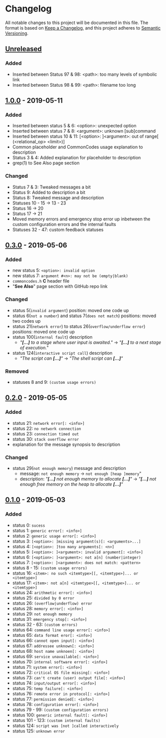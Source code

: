 <!-- markdownlint-disable MD024 MD007 MD033 -->

# Changelog #

All notable changes to this project will be documented in this file.
The format is based on [Keep a Changelog](https://keepachangelog.com/en/1.0.0/),
and this project adheres to [Semantic Versioning](https://semver.org/spec/v2.0.0.html).

## [Unreleased] ##

[Unreleased]: https://github.com/SpEZiiL/commoncodes/compare/v1.0.0...develop

### Added ###

* Inserted between Status 97 & 98: &lt;path&gt;: too many levels of symbolic link
* Inserted between Status 98 & 99: &lt;path&gt;: filename too long

## [1.0.0] - 2019-05-11 ##

[1.0.0]: https://speziil.github.io/commoncodes/v/0.3.0...1.0.0.html

### Added ###

* Inserted between status 5 & 6: &lt;option&gt;: unexpected option
* Inserted between status 7 & 8: &lt;argument&gt;: unknown [sub]command
* Inserted between status 10 & 11: [&lt;option&gt;: ]&lt;argument&gt;: out of
  range[ (&lt;relational_op&gt; &lt;limit&gt;)]
* Common placeholder and CommonCodes usage explanation to description
* Status 3 & 4: Added explanation for placeholder to description
* grep(1) to See Also page section

### Changed ###

* Status 7 & 3: Tweaked messages a bit
* Status 9: Added to description a bit
* Status 8: Tweaked message and description
* Statuses 10 - 15 → 13 - 23
* Status 16 → 20
* Status 17 → 21
* Moved memory errors and emergency stop error up inbetween the custom
  configuration errors and the internal faults
* Statuses 32 - 47: custom feedback statuses

## [0.3.0] - 2019-05-06 ##

[0.3.0]: https://speziil.github.io/commoncodes/v/0.2.0...0.3.0.html

### Added ###

* new status 5: `<option>: invalid option`
* new status 7: `argument #<n>: may not be (empty|blank)`
* `commoncodes.h` **C** header file
* "**See Also**" page section with GitHub repo link

### Changed ###

* status 5(`invalid argument`) position: moved one code up
* status 6(`not a number`) and status 7(`does not match`) positions: moved two
  codes up
* status 21(`network error`) to status 26(`overflow/underflow error`) positions:
  moved one code up
* status 100(`internal fault`) description
	* _"**[...]** to a stage where user input is awaited."_ →
	  _"**[...]** to a next stage of execution."_
* status 124(`interactive script call`) description
	* _"The script can **[...]**"_ → _"The shell script can **[...]**"_

### Removed ###

* statuses 8 and 9: `(custom usage errors)`

## [0.2.0] - 2019-05-05 ##

[0.2.0]: https://speziil.github.io/commoncodes/v/0.1.0...0.2.0.html

### Added ###

* status 21: `network error[: <info>]`
* status 22: `no network connection`
* status 23: `connection timed out`
* status 30: `stack overflow error`
* explanation for the message synopsis to description

### Changed ###

* status 29(`not enough memory`) message and description
	* message: `not enough memory` → `not enough [heap ]memory`"
	* description: _"**[...]** not enough memory to allocate **[...]**"_ →
	  _"**[...]** not enough free memory on the heap to allocate **[...]**"_

## [0.1.0] - 2019-05-03 ##

[0.1.0]: https://speziil.github.io/commoncodes/v/0.1.0.html

### Added ###

* status 0: `sucess`
* status 1: `generic error[: <info>]`
* status 2: `generic usage error[: <info>]`
* status 3: `[<option>: ]missing argument(s)[: <arguments>...]`
* status 4: `[<option>: ]too many arguments[: <n>]`
* status 5: `[<option>: ]<argument>: invalid argument[: <info>]`
* status 6: `[<option>: ]<argument>: not a[n] (number|integer)`
* status 7: `[<option>: ]<argument>: does not match: <pattern>`
* status 8 - 15: `(custom usage errors)`
* status 16: `<item>: no such <itemtype>[[, <itemtype>]... or <itemtype>]`
* status 17: `<item>: not a[n] <itemtype>[[, <itemtype>]... or <itemtype>]`
* status 24: `arithmetic error[: <info>]`
* status 25: `divided by 0 error`
* status 26: `(overflow|underflow) error`
* status 28: `memory error[: <info>]`
* status 29: `not enough memory`
* status 31: `emergency stop[: <info>]`
* status 32 - 63: `(custom errors)`
* status 64: `command line usage error[: <info>]`
* status 65: `data format eror[: <info>]`
* status 66: `cannot open input[: <info>]`
* status 67: `addressee unknown[: <info>]`
* status 68: `host name unknoen[: <info>]`
* status 69: `service unavailable[: <info>]`
* status 70: `internal software error[: <info>]`
* status 71: `system error[: <info>]`
* status 72: `critical OS file missing[: <info>]`
* status 73: `can't create (user) output file[: <info>]`
* status 74: `input/output error[: <info>]`
* status 75: `temp failure[: <info>]`
* status 76: `remote error in protocol[: <info>]`
* status 77: `permission denied[: <info>]`
* status 78: `configuration error[: <info>]`
* status 79 - 99: `(custom configuration errors)`
* status 100: `generic internal fault[: <info>]`
* status 101 - 123: `(custom internal faults)`
* status 124: `script was [not ]called interactively`
* status 125: `unknown error`
